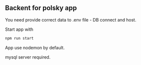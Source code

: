 ## Backent for polsky app

You need provide correct data to .env file - DB connect and host.

Start app with
```bash
npm run start
```
App use nodemon by default.

mysql server required.
